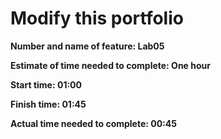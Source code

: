 # Modify this portfolio


**Number and name of feature: Lab05**

**Estimate of time needed to complete: One hour** 

**Start time: 01:00**

**Finish time: 01:45**

**Actual time needed to complete: 00:45**
